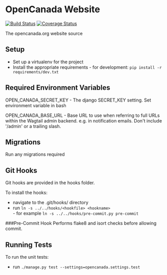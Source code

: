 # OpenCanada Website
[![Build Status](https://travis-ci.org/OpenCanada/website.svg?branch=master)](https://travis-ci.org/OpenCanada/website)
[![Coverage Status](https://coveralls.io/repos/OpenCanada/website/badge.svg?branch=master)](https://coveralls.io/r/OpenCanada/website?branch=master)

The opencanada.org website source


## Setup
  -  Set up a virtualenv for the project
  -  Install the appropriate requirements
    -  for development: `pip install -r requirements/dev.txt`

    
## Required Environment Variables
OPEN_CANADA_SECRET_KEY - The django SECRET_KEY setting.
Set environment variable in bash

OPEN_CANADA_BASE_URL - Base URL to use when referring to full URLs within the 
Wagtail admin backend. e.g. in notification emails. Don't include '/admin' or 
a trailing slash.

## Migrations
Run any migrations required


## Git Hooks
Git hooks are provided in the hooks folder.

To install the hooks:

  -  navigate to the .git/hooks/ directory
  -  run `ln -s ../../hooks/<hookfile> <hookname>`  
    -  for example `ln -s ../../hooks/pre-commit.py pre-commit`
 

###Pre-Commit Hook
Performs flake8 and isort checks before allowing commit.


## Running Tests
To run the unit tests:

  -  run `./manage.py test --settings=opencanada.settings.test`
  
